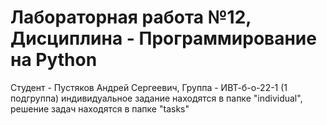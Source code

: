 # Лабораторная работа №12, Дисциплина - Программирование на Python
Студент - Пустяков Андрей Сергеевич, Группа - ИВТ-б-о-22-1 (1 подгруппа) 
индивидуальное задание находятся в папке "individual", 
решение задач находятся в папке "tasks"
